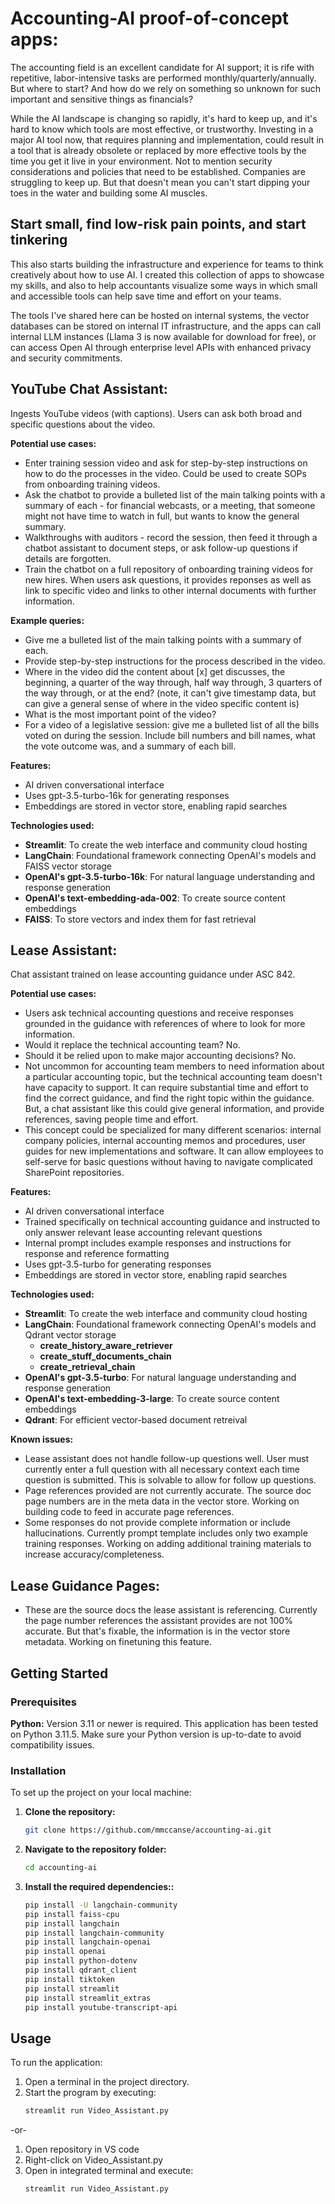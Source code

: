 # **Accounting-AI proof-of-concept apps:**
The accounting field is an excellent candidate for AI support; it is rife with repetitive, labor-intensive tasks are performed monthly/quarterly/annually.  But where to start? And how do we rely on something so unknown for such important and sensitive things as financials?

While the AI landscape is changing so rapidly, it's hard to keep up, and it's hard to know which tools are most effective, or trustworthy. Investing in a major AI tool now, that requires planning and implementation, could result in a tool that is already obsolete or replaced by more effective tools by the time you get it live in your environment. Not to mention security considerations and policies that need to be established.  Companies are struggling to keep up.  But that doesn't mean you can't start dipping your toes in the water and building some AI muscles. 

## **Start small, find low-risk pain points, and start tinkering** 
This also starts building the infrastructure and experience for teams to think creatively about how to use AI. I created this collection of apps to showcase my skills, and also to help accountants visualize some ways in which small and accessible tools can help save time and effort on your teams.  

The tools I've shared here can be hosted on internal systems, the vector databases can be stored on internal IT infrastructure, and the apps can call internal LLM instances (Llama 3 is now available for download for free), or can access Open AI through enterprise level APIs with enhanced privacy and security commitments.  

## **YouTube Chat Assistant:** 
Ingests YouTube videos (with captions). Users can ask both broad and specific questions about the video.

   **Potential use cases:**
   - Enter training session video and ask for step-by-step instructions on how to do the processes in the video. Could be used to create SOPs from onboarding training videos.
   - Ask the chatbot to provide a bulleted list of the main talking points with a summary of each - for financial webcasts, or a meeting, that someone might not have time to watch in full, but wants to know the general summary.
   - Walkthroughs with auditors - record the session, then feed it through a chatbot assistant to document steps, or ask follow-up questions if details are forgotten.
   - Train the chatbot on a full repository of onboarding training videos for new hires.  When users ask questions, it provides reponses as well as link to specific video and links to other internal documents with further information.

  **Example queries:**
   - Give me a bulleted list of the main talking points with a summary of each.
   - Provide step-by-step instructions for the process described in the video.
   - Where in the video did the content about [x] get discusses, the beginning, a quarter of the way through, half way through, 3 quarters of the way through, or at the end? (note, it can't give timestamp data, but can give a general sense of where in the video specific content is)
   - What is the most important point of the video?
   - For a video of a legislative session: give me a bulleted list of all the bills voted on during the session. Include bill numbers and bill names, what the vote outcome was, and a summary of each bill.


**Features:**

 - AI driven conversational interface
 - Uses gpt-3.5-turbo-16k for generating responses
 - Embeddings are stored in vector store, enabling rapid searches

**Technologies used:**
 - **Streamlit**: To create the web interface and community cloud hosting
 - **LangChain**: Foundational framework connecting OpenAI's models and FAISS vector storage
 - **OpenAI's gpt-3.5-turbo-16k**: For natural language understanding and response generation
 - **OpenAI's text-embedding-ada-002**: To create source content embeddings
 - **FAISS**: To store vectors and index them for fast retrieval 

## **Lease Assistant:** 
Chat assistant trained on lease accounting guidance under ASC 842.

   **Potential use cases:**
   - Users ask technical accounting questions and receive responses grounded in the guidance with references of where to look for more information.
   - Would it replace the technical accounting team? No.
   - Should it be relied upon to make major accounting decisions? No.
   - Not uncommon for accounting team members to need information about a particular accounting topic, but the technical accounting team doesn't have capacity to support. It can require substantial time and effort to find the correct guidance, and find the right topic within the guidance. But, a chat assistant like this could give general information, and provide references, saving people time and effort.
   - This concept could be specialized for many different scenarios: internal company policies, internal accounting memos and procedures, user guides for new implementations and software. It can allow employees to self-serve for basic questions without having to navigate complicated SharePoint repositories.

**Features:**

 - AI driven conversational interface
 - Trained specifically on technical accounting guidance and instructed to only answer relevant lease accounting relevant questions
 - Internal prompt includes example responses and instructions for response and reference formatting
 - Uses gpt-3.5-turbo for generating responses
 - Embeddings are stored in vector store, enabling rapid searches

**Technologies used:**
 - **Streamlit**: To create the web interface and community cloud hosting
 - **LangChain**: Foundational framework connecting OpenAI's models and Qdrant vector storage
   - **create_history_aware_retriever**
   - **create_stuff_documents_chain**
   - **create_retrieval_chain**
 - **OpenAI's gpt-3.5-turbo**: For natural language understanding and response generation
 - **OpenAI's text-embedding-3-large**: To create source content embeddings
 - **Qdrant**: For efficient vector-based document retreival

**Known issues:**
 - Lease assistant does not handle follow-up questions well. User must currently enter a full question with all necessary context each time question is submitted. This is solvable to allow for follow up questions.
 - Page references provided are not currently accurate. The source doc page numbers are in the meta data in the vector store. Working on building code to feed in accurate page references.
 - Some responses do not provide complete information or include hallucinations.  Currently prompt template includes only two example training responses. Working on adding additional training materials to increase accuracy/completeness.
   
## **Lease Guidance Pages:** 
   - These are the source docs the lease assistant is referencing. Currently the page number references the assistant provides are not 100% accurate. But that's fixable, the information is in the vector store metadata. Working on finetuning this feature.

## Getting Started

### Prerequisites
**Python:** Version 3.11 or newer is required. This application has been tested on Python 3.11.5. Make sure your Python version is up-to-date to avoid compatibility issues.

### Installation
To set up the project on your local machine:

1. **Clone the repository:**
   ```bash
   git clone https://github.com/mmccanse/accounting-ai.git

2. **Navigate to the repository folder:**
   ```bash
   cd accounting-ai

3. **Install the required dependencies::**
   ```bash
   pip install -U langchain-community
   pip install faiss-cpu
   pip install langchain
   pip install langchain-community
   pip install langchain-openai
   pip install openai
   pip install python-dotenv
   pip install qdrant_client
   pip install tiktoken
   pip install streamlit
   pip install streamlit_extras
   pip install youtube-transcript-api

## Usage

To run the application:

1. Open a terminal in the project directory.
2. Start the program by executing:
   ```bash
   streamlit run Video_Assistant.py
 -or-
1. Open repository in VS code
2. Right-click on Video_Assistant.py
3. Open in integrated terminal and execute:
   ```bash
   streamlit run Video_Assistant.py

